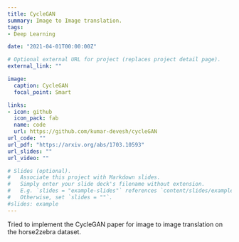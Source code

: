 ```yaml
---
title: CycleGAN
summary: Image to Image translation.
tags:
- Deep Learning

date: "2021-04-01T00:00:00Z"

# Optional external URL for project (replaces project detail page).
external_link: ""

image:
  caption: CycleGAN
  focal_point: Smart

links:
- icon: github
  icon_pack: fab
  name: code
  url: https://github.com/kumar-devesh/cycleGAN
url_code: ""
url_pdf: "https://arxiv.org/abs/1703.10593"
url_slides: ""
url_video: ""

# Slides (optional).
#   Associate this project with Markdown slides.
#   Simply enter your slide deck's filename without extension.
#   E.g. `slides = "example-slides"` references `content/slides/example-slides.md`.
#   Otherwise, set `slides = ""`.
#slides: example
---
```


Tried to implement the CycleGAN paper for image to image translation on the horse2zebra dataset.